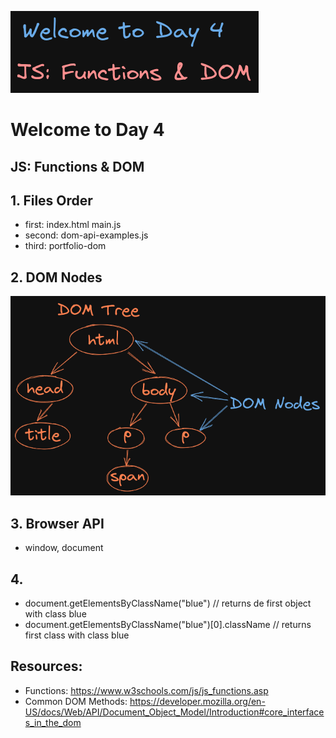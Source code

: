 ![image info](./welcome-day-04.png)

# Welcome to Day 4

## **JS: Functions & DOM**

## 1. Files Order

- first: index.html main.js
- second: dom-api-examples.js
- third: portfolio-dom

## 2. DOM Nodes

![image info](./dom-nodes.png)

## 3. Browser API

- window, document

## 4.

- document.getElementsByClassName("blue") // returns de first object with class blue
- document.getElementsByClassName("blue")[0].className // returns first class with class blue

## Resources:

- Functions: https://www.w3schools.com/js/js_functions.asp
- Common DOM Methods: https://developer.mozilla.org/en-US/docs/Web/API/Document_Object_Model/Introduction#core_interfaces_in_the_dom
